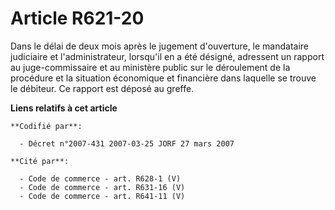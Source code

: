 # Article R621-20

Dans le délai de deux mois après le jugement d'ouverture, le mandataire judiciaire et l'administrateur, lorsqu'il en a été
désigné, adressent un rapport au juge-commissaire et au ministère public sur le déroulement de la procédure et la situation
économique et financière dans laquelle se trouve le débiteur. Ce rapport est déposé au greffe.

**Liens relatifs à cet article**

	**Codifié par**:

	  - Décret n°2007-431 2007-03-25 JORF 27 mars 2007

	**Cité par**:

	  - Code de commerce - art. R628-1 (V)
	  - Code de commerce - art. R631-16 (V)
	  - Code de commerce - art. R641-11 (V)
